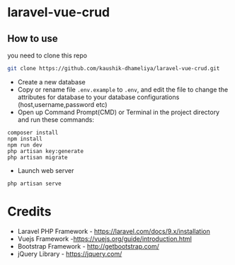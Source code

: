 # laravel-vue-crud

## How to use


you need to clone this repo

```bash
git clone https://github.com/kaushik-dhameliya/laravel-vue-crud.git
```
- Create a new database
- Copy or rename file ```.env.example``` to ```.env```, and edit the file to change the attributes for database to your database configurations (host,username,password etc)
-  Open up Command Prompt(CMD) or Terminal in the project directory and run these commands:
```
composer install
npm install
npm run dev
php artisan key:generate
php artisan migrate
```
- Launch web server
```
php artisan serve
```

# Credits
- Laravel PHP Framework - https://laravel.com/docs/9.x/installation
- Vuejs Framework -https://vuejs.org/guide/introduction.html 
- Bootstrap Framework - http://getbootstrap.com/
- jQuery Library - https://jquery.com/
